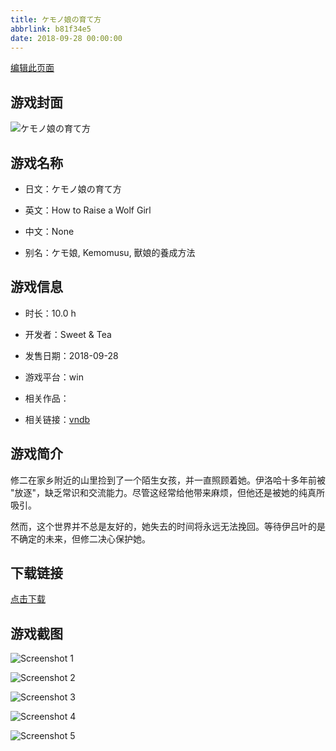```yaml
---
title: ケモノ娘の育て方
abbrlink: b81f34e5
date: 2018-09-28 00:00:00
---
```

[编辑此页面](https://github.com/ACG-3/ADV3-source/blob/main/source/_posts/%E3%82%B1%E3%83%A2%E3%83%8E%E5%A8%98%E3%81%AE%E8%82%B2%E3%81%A6%E6%96%B9.md)

## 游戏封面

![ケモノ娘の育て方](https://pan.timero.xyz/d/onedrive/img_lib_001/%E3%82%B1%E3%83%A2%E3%83%8E%E5%A8%98%E3%81%AE%E8%82%B2%E3%81%A6%E6%96%B9_cover.avif)


## 游戏名称

- 日文：ケモノ娘の育て方
- 英文：How to Raise a Wolf Girl
- 中文：None

- 别名：ケモ娘, Kemomusu, 獸娘的養成方法


## 游戏信息

- 时长：10.0 h
- 开发者：Sweet & Tea
- 发售日期：2018-09-28
- 游戏平台：win
- 相关作品：

- 相关链接：[vndb](https://vndb.org/v23281)


## 游戏简介

修二在家乡附近的山里捡到了一个陌生女孩，并一直照顾着她。伊洛哈十多年前被 "放逐"，缺乏常识和交流能力。尽管这经常给他带来麻烦，但他还是被她的纯真所吸引。

然而，这个世界并不总是友好的，她失去的时间将永远无法挽回。等待伊吕叶的是不确定的未来，但修二决心保护她。




## 下载链接

[点击下载](https://pan.timero.xyz/onedrive/adv_lib_001/%E3%82%B1%E3%83%A2%E3%83%8E%E5%A8%98%E3%81%AE%E8%82%B2%E3%81%A6%E6%96%B9)


## 游戏截图


![Screenshot 1](https://pan.timero.xyz/d/onedrive/img_lib_001/%E3%82%B1%E3%83%A2%E3%83%8E%E5%A8%98%E3%81%AE%E8%82%B2%E3%81%A6%E6%96%B9_Screenshot_1.avif)

![Screenshot 2](https://pan.timero.xyz/d/onedrive/img_lib_001/%E3%82%B1%E3%83%A2%E3%83%8E%E5%A8%98%E3%81%AE%E8%82%B2%E3%81%A6%E6%96%B9_Screenshot_2.avif)

![Screenshot 3](https://pan.timero.xyz/d/onedrive/img_lib_001/%E3%82%B1%E3%83%A2%E3%83%8E%E5%A8%98%E3%81%AE%E8%82%B2%E3%81%A6%E6%96%B9_Screenshot_3.avif)

![Screenshot 4](https://pan.timero.xyz/d/onedrive/img_lib_001/%E3%82%B1%E3%83%A2%E3%83%8E%E5%A8%98%E3%81%AE%E8%82%B2%E3%81%A6%E6%96%B9_Screenshot_4.avif)

![Screenshot 5](https://pan.timero.xyz/d/onedrive/img_lib_001/%E3%82%B1%E3%83%A2%E3%83%8E%E5%A8%98%E3%81%AE%E8%82%B2%E3%81%A6%E6%96%B9_Screenshot_5.avif)

